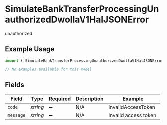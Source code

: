 # SimulateBankTransferProcessingUnauthorizedDwollaV1HalJSONError

unauthorized

## Example Usage

```typescript
import { SimulateBankTransferProcessingUnauthorizedDwollaV1HalJSONError } from "dwolla/models/errors";

// No examples available for this model
```

## Fields

| Field                 | Type                  | Required              | Description           | Example               |
| --------------------- | --------------------- | --------------------- | --------------------- | --------------------- |
| `code`                | *string*              | :heavy_minus_sign:    | N/A                   | InvalidAccessToken    |
| `message`             | *string*              | :heavy_minus_sign:    | N/A                   | Invalid access token. |